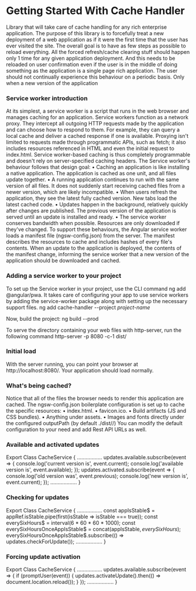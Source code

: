 # Getting Started With Cache Handler
Library that will take care of cache handling for any rich enterprise application. The purpose of this library is to forcefully treat a new deployment of a web application as if it were the first time that the user has ever visited the site. The overall goal is to have as few steps as possible to reload everything.
All the forced refresh/cache clearing stuff should happen only 1 time for any given application deployment. And this needs to be reloaded on user confirmation even if the user is in the middle of doing something as the application is a single page rich application.
The user should not continually experience this behaviour on a periodic basis. Only when a new version of the application

### Service worker introduction
At its simplest, a service worker is a script that runs in the web browser and manages caching for an application.
Service workers function as a network proxy. They intercept all outgoing HTTP requests made by the application and can choose how to respond to them. For example, they can query a local cache and deliver a cached response if one is available. Proxying isn't limited to requests made through programmatic APIs, such as fetch; it also includes resources referenced in HTML and even the initial request to index.html. Service worker-based caching is thus completely programmable and doesn't rely on server-specified caching headers.
The Service worker's behaviour follows that design goal:
•	Caching an application is like installing a native application. The application is cached as one unit, and all files update together.
•	A running application continues to run with the same version of all files. It does not suddenly start receiving cached files from a newer version, which are likely incompatible.
•	When users refresh the application, they see the latest fully cached version. New tabs load the latest cached code.
•	Updates happen in the background, relatively quickly after changes are published. The previous version of the application is served until an update is installed and ready.
•	The service worker conserves bandwidth when possible. Resources are only downloaded if they've changed.
To support these behaviours, the Angular service worker loads a manifest file (ngsw-config.json) from the server. The manifest describes the resources to cache and includes hashes of every file's contents. When an update to the application is deployed, the contents of the manifest change, informing the service worker that a new version of the application should be downloaded and cached.

### Adding a service worker to your project
To set up the Service worker in your project, use the CLI command ng add @angular/pwa. It takes care of configuring your app to use service workers by adding the service-worker package along with setting up the necessary support files.
ng add cache-handler --project *project-name*

Now, build the project:
ng build --prod

To serve the directory containing your web files with http-server, run the following command
http-server -p 8080 -c-1 dist/<project-name> 

### Initial load
With the server running, you can point your browser at http://localhost:8080/. Your application should load normally.

### What's being cached?
Notice that all of the files the browser needs to render this application are cached. The ngsw-config.json boilerplate configuration is set up to cache the specific resources:
•	index.html.
•	favicon.ico.
•	Build artifacts (JS and CSS bundles).
•	Anything under assets.
•	Images and fonts directly under the configured outputPath (by default ./dist/<project-name>/) 
You can modify the default configuration to your need and add Rest API URLs as well.
### Available and activated updates
Export Class CacheService {
……………..
updates.available.subscribe(event => { console.log('current version is', event.current); console.log('available version is', event.available); }); updates.activated.subscribe(event => { console.log('old version was', event.previous); console.log('new version is', event.current); });
………………
}
### Checking for updates
Export Class CacheService {
……………..
const appIsStable$ = appRef.isStable.pipe(first(isStable => isStable === true)); const everySixHours$ = interval(6 * 60 * 60 * 1000); const everySixHoursOnceAppIsStable$ = concat(appIsStable$, everySixHours$); everySixHoursOnceAppIsStable$.subscribe(() => updates.checkForUpdate());
………………
}
### Forcing update activation
Export Class CacheService {
……………..
updates.available.subscribe(event => { if (promptUser(event)) { updates.activateUpdate().then(() => document.location.reload()); } });
………………
}













